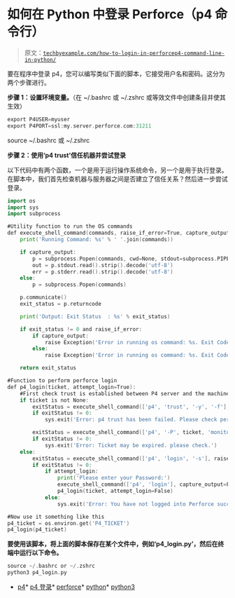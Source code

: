 # 如何在 Python 中登录 Perforce（p4 命令行）

> 原文：[`techbyexample.com/how-to-login-in-perforcep4-command-line-in-python/`](https://techbyexample.com/how-to-login-in-perforcep4-command-line-in-python/)

要在程序中登录 p4，您可以编写类似下面的脚本，它接受用户名和密码。这分为两个步骤进行。

**步骤 1：设置环境变量。**（在 ~/.bashrc 或 ~/.zshrc 或等效文件中创建条目并使其生效）

```go
export P4USER=myuser
export P4PORT=ssl:my.server.perforce.com:31211
```

source ~/.bashrc 或 ~/.zshrc

**步骤 2：使用‘p4 trust’信任机器并尝试登录**

以下代码中有两个函数，一个是用于运行操作系统命令，另一个是用于执行登录。在脚本中，我们首先检查机器与服务器之间是否建立了信任关系？然后进一步尝试登录。

```go
import os
import sys
import subprocess

#Utility function to run the OS commands
def execute_shell_command(commands, raise_if_error=True, capture_output=True):
    print('Running Command: %s' % ' '.join(commands))

    if capture_output:
        p = subprocess.Popen(commands, cwd=None, stdout=subprocess.PIPE, stdin=subprocess.PIPE, stderr=subprocess.PIPE)
        out = p.stdout.read().strip().decode('utf-8')
        err = p.stderr.read().strip().decode('utf-8')
    else:
        p = subprocess.Popen(commands)

    p.communicate()
    exit_status = p.returncode

    print('Output: Exit Status  : %s' % exit_status)

    if exit_status != 0 and raise_if_error:
        if capture_output:
            raise Exception('Error in running os command: %s. Exit Code: %d, Stdout: `%s`, Stderr: `%s`' % (' '.join(commands), exit_status, out, err))
        else:
            raise Exception('Error in running os command: %s. Exit Code: %d' % (' '.join(commands), exit_status))

    return exit_status

#Function to perform perforce login 
def p4_login(ticket, attempt_login=True):
    #First check trust is established between P4 server and the machine.
    if ticket is not None:
        exitStatus = execute_shell_command(['p4', 'trust', '-y', '-f'], raise_if_error=False)
        if exitStatus != 0:
            sys.exit('Error: p4 trust has been failed. Please check perforce documentation')

        exitStatus = execute_shell_command(['p4', '-P', ticket, 'monitor', 'show'], raise_if_error=False)
        if exitStatus != 0:
            sys.exit('Error: Ticket may be expired. please check.')
    else:
        exitStatus = execute_shell_command(['p4', 'login', '-s'], raise_if_error=False)
        if exitStatus != 0:
            if attempt_login:
                print('Please enter your Password:')
                execute_shell_command(['p4', 'login'], capture_output=False)
                p4_login(ticket, attempt_login=False)
            else:
                sys.exit('Error: You have not logged into Perforce successfully. Please check perforce documentation')

#Now use it something like this
p4_ticket = os.environ.get('P4_TICKET')
p4_login(p4_ticket)
```

**要使用该脚本，将上面的脚本保存在某个文件中，例如‘p4_login.py’，然后在终端中运行以下命令。**

```go
source ~/.bashrc or ~/.zshrc 
python3 p4_login.py
```

+   [p4](https://techbyexample.com/tag/p4/)*   [p4 登录](https://techbyexample.com/tag/p4-login/)*   [perforce](https://techbyexample.com/tag/perforce/)*   [python](https://techbyexample.com/tag/python/)*   [python3](https://techbyexample.com/tag/python3/)
